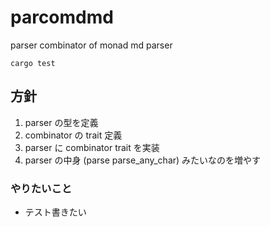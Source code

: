 # parcomdmd

parser combinator of monad md parser

```
cargo test
```

## 方針

1. parser の型を定義
2. combinator の trait 定義
3. parser に combinator trait を実装
4. parser の中身 (parse parse_any_char) みたいなのを増やす

### やりたいこと

- テスト書きたい
